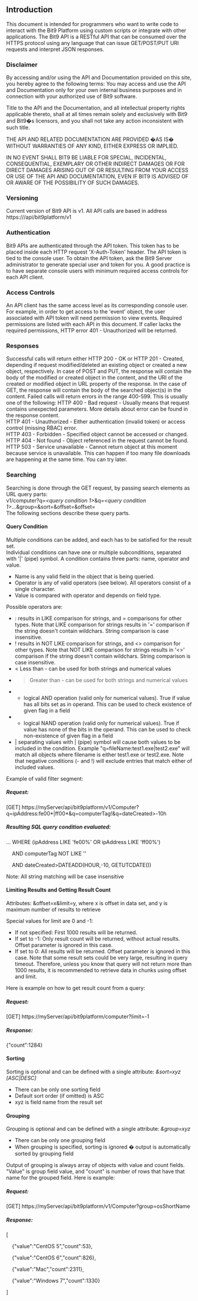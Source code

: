 ## **Introduction**

This document is intended for programmers who want to write code to interact with the Bit9 Platform using custom scripts or integrate with other applications. The Bit9 API is a RESTful API that can be consumed over the HTTPS protocol using any language that can issue GET/POST/PUT URI requests and interpret JSON responses.

### **Disclaimer**
 
By accessing and/or using the API and Documentation provided on this site, you hereby agree to the following terms:
You may access and use the API and Documentation only for your own internal business purposes and in connection with your authorized use of Bit9 software.  
 
Title to the API and the Documentation, and all intellectual property rights applicable thereto, shall at all times remain solely and exclusively with Bit9 and Bit9�s licensors, and you shall not take any action inconsistent with such title.
 
THE API AND RELATED DOCUMENTATION ARE PROVIDED �AS IS� WITHOUT WARRANTIES OF ANY KIND, EITHER EXPRESS OR IMPLIED.
 
IN NO EVENT SHALL BIT9 BE LIABLE FOR SPECIAL, INCIDENTAL, CONSEQUENTIAL, EXEMPLARY OR OTHER INDIRECT DAMAGES OR FOR DIRECT DAMAGES ARISING OUT OF OR RESULTING FROM YOUR ACCESS OR USE OF THE API AND DOCUMENTATION, EVEN IF BIT9 IS ADVISED OF OR AWARE OF THE POSSIBILITY OF SUCH DAMAGES. 

### **Versioning**

Current version of Bit9 API is v1. All API calls are based in address https://<your server name>/api/bit9platform/v1

### **Authentication**

Bit9 APIs are authenticated through the API token. This token has to be placed inside each HTTP request 'X-Auth-Token' header. The API token is tied to the console user. To obtain the API token, ask the Bit9 Server administrator to generate special user and token for you. A good practice is to have separate console users with minimum required access controls for each API client.

### **Access Controls**

An API client has the same access level as its corresponding console user. For example, in order to get access to the 'event' object, the user associated with API token will need permission to view events. Required permissions are listed with each API in this document. If caller lacks the required permissions, HTTP error 401 - Unauthorized will be returned.

### **Responses**

Successful calls will return either HTTP 200 - OK or HTTP 201 - Created, depending if request modified/deleted an existing object or created a new object, respectively. 
In case of POST and PUT, the response will contain the body of the modified or created object in the content, and the URI of the created or modified object in URL property of the response.
In the case of GET, the response will contain the body of the searched object(s) in the content.
Failed calls will return errors in the range 400-599.  This is usually one of the following: 
HTTP 400 - Bad request - Usually means that request contains unexpected parameters. More details about error can be found in the response content.  
HTTP 401 - Unauthorized - Either authentication (invalid token) or access control (missing RBAC) error.  
HTTP 403 - Forbidden - Specified object cannot be accessed or changed.  
HTTP 404 - Not found - Object referenced in the request cannot be found.  
HTTP 503 - Service unavailable - Cannot return object at this moment because service is unavailable. This can happen if too many file downloads are happening at the same time. You can try later.

### **Searching**

Searching is done through the GET request, by passing search elements as URL query parts:  
v1/computer?q=_<query condition 1>_&q=_<query condition 1>_...&group=_<optional group term>_&sort=_<optional sort term>_&offset=_<optional offset>_&offset=_<optional limit>_  
The following sections describe these query parts.

#### **Query Condition**

Multiple conditions can be added, and each has to be satisfied for the result set.  
Individual conditions can have one or multiple subconditions, separated with '|' (pipe) symbol. A condition contains three parts: name, operator and value.

- Name is any valid field in the object that is being queried.&nbsp;
- Operator is any of valid operators (see below). All operators consist of a single character.&nbsp;
- Value is compared with operator and depends on field type.&nbsp;

Possible operators are:

- : results in LIKE comparison for strings, and = comparisons for other types. Note that LIKE comparison for strings results in '=' comparison if the string doesn't contain wildchars. String comparison is case insensitive.&nbsp;
- ! results in NOT LIKE comparison for strings, and <> comparison for other types. Note that NOT LIKE comparison for strings results in '<>' comparison if the string doesn't contain wildchars. String comparison is case insensitive. &nbsp;
- < Less than - can be used for both strings and numerical values &nbsp;
- > Greater than - can be used for both strings and numerical values &nbsp;
- + logical AND operation (valid only for numerical values). True if value has all bits set as in operand. This can be used to check existence of given flag in a field &nbsp;
- - logical NAND operation (valid only for numerical values). True if value has none of the bits in the operand. This can be used to check non-existence of given flag in a field &nbsp;
- | separating values with | (pipe) symbol will cause both values to be included in the condition. Example "q=fileName:test1.exe|test2.exe" will match all objects where filename is either test1.exe or test2.exe. Note that negative conditions (- and !) will exclude entries that match either of included values. &nbsp;

Example of valid filter segment:

##### Request:

[GET] https://myServer/api/bit9platform/v1/Computer?q=ipAddress:fe00\*|ff00\*&q=computerTag!&q=dateCreated>-10h

##### Resulting SQL query condition evaluated:

... WHERE (ipAddress LIKE 'fe00%' OR ipAddress LIKE 'ff00%')

&nbsp; &nbsp; AND computerTag NOT LIKE ''

&nbsp; &nbsp; AND dateCreated>DATEADD(HOUR,-10, GETUTCDATE())

Note: All string matching will be case insensitive

#### **Limiting Results and Getting Result Count**

Attributes: &offset=x&limit=y, where x is offset in data set, and y is maximum number of results to retrieve

Special values for limit are 0 and -1:

- If not specified: First 1000 results will be returned.
- If set to -1: Only result count will be returned, without actual results. Offset parameter is ignored in this case.
- If set to 0: All results will be returned. Offset parameter is ignored in this case. 
  Note that some result sets could be very large, resulting in query timeout. Therefore, unless you know that query will not return more than 1000 results, it is recommended to retrieve data in chunks using offset and limit.

  
Here is example on how to get result count from a query:

##### Request:

[GET] https://myServer/api/bit9platform/computer?limit=-1

##### Response:

{"count":1284}

#### **Sorting**

Sorting is optional and can be defined with a single attribute: _&sort=xyz [ASC|DESC]_

- There can be only one sorting field&nbsp;
- Default sort order (if omitted) is ASC&nbsp;
- xyz is field name from the result set&nbsp;

#### **Grouping**

Grouping is optional and can be defined with a single attribute: _&group=xyz_

- There can be only one grouping field&nbsp;
- When grouping is specified, sorting is ignored � output is automatically sorted by grouping field&nbsp;

Output of grouping is always array of objects with value and count fields. "Value" is group field value, and "count" is number of rows that have that name for the grouped field. Here is example:

##### Request:

[GET] https://myServer/api/bit9platform/v1/Computer?group=osShortName

##### Response:

[

&nbsp; &nbsp; {"value":"CentOS 5","count":53},

&nbsp; &nbsp; {"value":"CentOS 6","count":826},

&nbsp; &nbsp; {"value":"Mac","count":2311},

&nbsp; &nbsp; {"value":"Windows 7","count":1330}

]

&nbsp;

